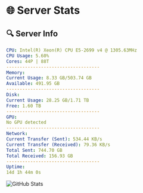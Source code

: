 # 🌐 Server Stats
## 🔍 Server Info
```yaml
CPU: Intel(R) Xeon(R) CPU E5-2699 v4 @ 1305.63MHz
CPU Usage: 5.60%
Cores: 44P | 88T
-----------------------------------
Memory:
Current Usage: 8.33 GB/503.74 GB
Available: 491.95 GB
-----------------------------------
Disk:
Current Usage: 28.25 GB/1.71 TB
Free: 1.60 TB
-----------------------------------
GPU:
No GPU detected
-----------------------------------
Network:
Current Transfer (Sent): 534.44 KB/s
Current Transfer (Received): 79.36 KB/s
Total Sent: 744.70 GB
Total Received: 156.93 GB
-----------------------------------
Uptime:
14d 1h 44m 0s
```
![GitHub Stats](https://img.shields.io/badge/Updated-2025-05-03_18:52:48-blue)